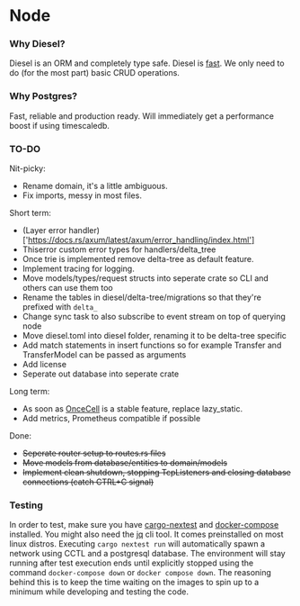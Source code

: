 # Node

### Why Diesel?
Diesel is an ORM and completely type safe.
Diesel is [fast](https://github.com/diesel-rs/metrics/).
We only need to do (for the most part) basic CRUD operations.

### Why Postgres?
Fast, reliable and production ready.
Will immediately get a performance boost if using timescaledb.

### TO-DO
Nit-picky:
- Rename domain, it's a little ambiguous.
- Fix imports, messy in most files.

Short term:
- (Layer error handler)['https://docs.rs/axum/latest/axum/error_handling/index.html']
- Thiserror custom error types for handlers/delta_tree
- Once trie is implemented remove delta-tree as default feature.
- Implement tracing for logging.
- Move models/types/request structs into seperate crate so CLI and others can use them too
- Rename the tables in diesel/delta-tree/migrations so that they're prefixed with `delta_`
- Change sync task to also subscribe to event stream on top of querying node
- Move diesel.toml into diesel folder, renaming it to be delta-tree specific
- Add match statements in insert functions so for example Transfer and TransferModel can be passed as arguments
- Add license
- Seperate out database into seperate crate

Long term:
- As soon as [OnceCell](https://docs.rs/tokio/latest/tokio/sync/struct.OnceCell.html) is a stable feature, replace lazy_static.
- Add metrics, Prometheus compatible if possible

Done:
- ~~Seperate router setup to routes.rs files~~
- ~~Move models from database/entities to domain/models~~
- ~~Implement clean shutdown, stopping TcpListeners and closing database connections (catch CTRL+C signal)~~

### Testing
In order to test, make sure you have [cargo-nextest](https://nexte.st) and [docker-compose](https://docs.docker.com/compose/install/#scenario-two-install-the-compose-plugin) installed.
You might also need the [jq](https://jqlang.github.io/jq/) cli tool. It comes preinstalled on most linux distros.
Executing `cargo nextest run` will automatically spawn a network using CCTL and a postgresql database.
The environment will stay running after test execution ends until explicitly stopped using the command `docker-compose down` or `docker compose down`. The reasoning behind this is to keep the time waiting on the images to spin up to a minimum while developing and testing the code.